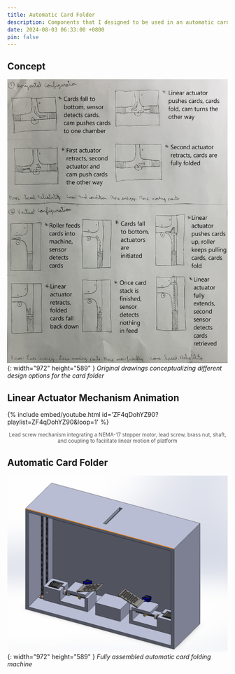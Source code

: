 ```yaml
---
title: Automatic Card Folder
description: Components that I designed to be used in an automatic card folding machine commisioned by KeHE Distributors
date: 2024-08-03 06:33:00 +0800
pin: false
---
```


## Concept

![Desktop View](/assets/img/CardFolder/Concept.jpg){: width="972" height="589" }
_Original drawings conceptualizing different design options for the card folder_

## Linear Actuator Mechanism Animation

{% include embed/youtube.html id='ZF4qDohYZ90?playlist=ZF4qDohYZ90&loop=1' %}

<div style="text-align: center; font-size: smaller; color: #555;">
Lead screw mechanism integrating a NEMA-17 stepper motor, lead screw, brass nut, shaft, and coupling to facilitate linear motion of platform
</div>

## Automatic Card Folder

![Desktop View](/assets/img/CardFolder/CardFolder.png){: width="972" height="589" }
_Fully assembled automatic card folding machine_
